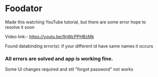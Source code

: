 # Foodator
Made this watching YouTube tutorial, but there are some error hope to resolve it soon

Video link:- https://youtu.be/9nWcPPHBzMk

Found databinding error(s): if your different id have same names it occurs

### All errors are solved and app is working fine.

Some UI changes required and stil "forgot password" not works
